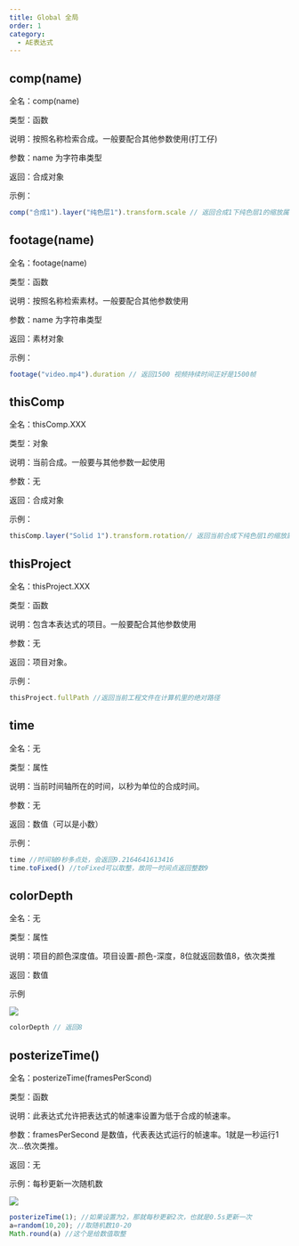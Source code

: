 ```yaml
---
title: Global 全局
order: 1
category:
  - AE表达式
---
```

## comp(name)

全名：comp(name)

类型：函数

说明：按照名称检索合成。一般要配合其他参数使用(打工仔)

参数：name 为字符串类型

返回：合成对象

示例：

```javascript
comp("合成1").layer("纯色层1").transform.scale // 返回合成1下纯色层1的缩放属性
```

## footage(name)

全名：footage(name)

类型：函数

说明：按照名称检索素材。一般要配合其他参数使用

参数：name 为字符串类型

返回：素材对象

示例：

```javascript
footage("video.mp4").duration // 返回1500 视频持续时间正好是1500帧
```

## thisComp

全名：thisComp.XXX

类型：对象

说明：当前合成。一般要与其他参数一起使用

参数：无

返回：合成对象

示例：

```javascript
thisComp.layer("Solid 1").transform.rotation// 返回当前合成下纯色层1的缩放属性值
```

## thisProject

全名：thisProject.XXX

类型：函数

说明：包含本表达式的项目。一般要配合其他参数使用

参数：无

返回：项目对象。

示例：

```javascript
thisProject.fullPath //返回当前工程文件在计算机里的绝对路径
```

## time

全名：无

类型：属性

说明：当前时间轴所在的时间，以秒为单位的合成时间。

参数：无

返回：数值（可以是小数）

示例：

```javascript
time //时间轴9秒多点处，会返回9.2164641613416
time.toFixed() //toFixed可以取整，故同一时间点返回整数9
```

## colorDepth

全名：无

类型：属性

说明：项目的颜色深度值。项目设置-颜色-深度，8位就返回数值8，依次类推

返回：数值

示例

![](https://mir.yuelili.com/wp-content/uploads/user/AE/expression/exp-global11.bmp)

```javascript
colorDepth // 返回8
```

## posterizeTime()

全名：posterizeTime(framesPerScond)

类型：函数

说明：此表达式允许把表达式的帧速率设置为低于合成的帧速率。

参数：framesPerSecond 是数值，代表表达式运行的帧速率。1就是一秒运行1次…依次类推。

返回：无

示例：每秒更新一次随机数

![](https://mir.yuelili.com/wp-content/uploads/user/AE/expression/exp-global2.png?imageView2/1/w/1034/h/438#)

```javascript
posterizeTime(1); //如果设置为2，那就每秒更新2次，也就是0.5s更新一次
a=random(10,20); //取随机数10-20
Math.round(a) //这个是给数值取整
```
